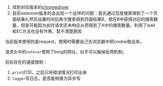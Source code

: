1. 找到对应版本的[chromedriver](http://chromedriver.storage.googleapis.com/index.html)
2. 目前selenium版本的会出现一个这样的问题：首先通过百度搜索得到了一个页面结果A,然后设置时间后再次搜索得到页面结果B，想在B中获得对应的搜索数量，但是可能因为此时请求还未响应从而得到了A中的搜索数量。利用了wait和EC方法也没有作用，暂不清楚原因


当前版本使用的是request，使用时需要自己去浏览器中把cookie取出来。

请求头中的`referer`使用了bing的网址，似乎可以躲掉反爬机制。

目前存在的速度限制：
1. `print`打印，之后只将错误情况打印出来
2. `logger`写日志，是否能转换为异步写